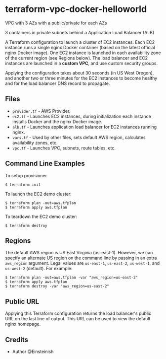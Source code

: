 # terraform-vpc-docker-helloworld

VPC with 3 AZs with a public/private for each AZs

3 containers in private subnets behind a Application Load Balancer (ALB)

A Terraform configuration to launch a cluster of EC2 instances.  Each EC2 instance runs a single nginx Docker container (based on the latest official nginx Docker image).  One EC2 instance is launched in each availability zone of the current region (see Regions below).  The load balancer and EC2 instances are launched in a **custom VPC**, and use custom security groups.

Applying the configuration takes about 30 seconds (in US West Oregon), and another two or three minutes for the EC2 instances to become healthy and for the load balancer DNS record to propagate.

## Files
+ `provider.tf` - AWS Provider.
+ `ec2.tf` - Launches EC2 instances, during initialization each instance installs Docker and the nginx Docker image.
+ `alb.tf` - Launches application load balancer for EC2 instances running nginx.
+ `vars.tf` - Used by other files, sets default AWS region, calculates availability zones, etc.
+ `vpc.tf` - Launches VPC, subnets, route tables, etc.

## Command Line Examples

To setup provisioner
```
$ terraform init
```

To launch the EC2 demo cluster:
```
$ terraform plan -out=aws.tfplan
$ terraform apply aws.tfplan
```

To teardown the EC2 demo cluster:
```
$ terraform destroy
```

## Regions

The default AWS region is US East Virginia (us-east-1).  However, we can specify an alternate US region on the command line by passing in an extra `aws_region` argument. Legal values are `us-east-1`, `us-east-2`, `us-west-1`, and `us-west-2` (default).  For example:
```
$ terraform plan -out=aws.tfplan -var "aws_region=us-east-2"
$ terraform apply aws.tfplan
$ terraform destroy -var "aws_region=us-east-2"
```

## Public URL

Applying this Terraform configuration returns the load balancer's public URL on the last line of output.  This URL can be used to view the default nginx homepage.

## Credits

* Author @Einsteinish
